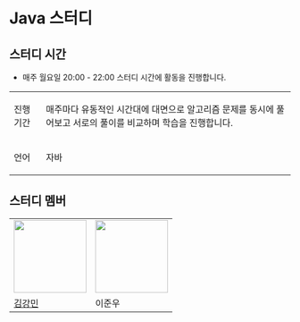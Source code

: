 # Java 스터디

## 스터디 시간
* 매주 월요일 20:00 - 22:00 스터디 시간에 활동을 진행합니다.

<table>
  <tr>
    <td>진행 기간</td>
    <td><p>매주마다 유동적인 시간대에 대면으로 알고리즘 문제를 동시에 풀어보고 서로의 풀이를 비교하며 학습을 진행합니다.</p></td>
  </tr>
  <tr>
    <td>언어</td>  
    <td><p>자바</p></td>
  </tr>
</table>

## 스터디 멤버
<table>
  <tr>
    <td><img src="" width="130px;"></img></td>
    <td><img src="" width="130px;"></img></td>
  </tr>
  <tr>
    <td><a href = "https://github.com/amazon7737">김강민</a></td>
    <td><a>이준우</a></td>
  </tr>
  
</table>
